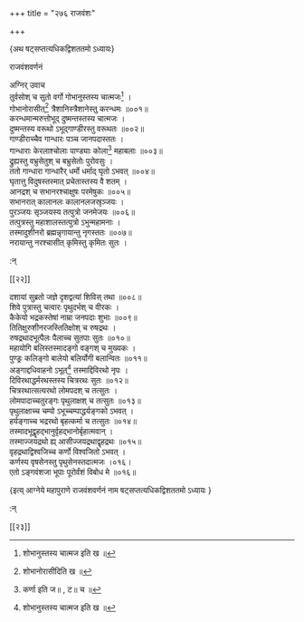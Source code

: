 +++
title = "२७६ राजवंशः"

+++

\{अथ षट्सप्तत्यधिकद्विशततमो ऽध्यायः\}

राजवंशवर्णनं  
    
अग्निर् उवाच  
तुर्वसोश् च सुतो वर्गो गोभानुस्तस्य चात्मजः[^१] ।  
गोभानोरासीत्[^२] त्रैशानिस्त्रैशानेस्तु करन्धमः   ॥००१॥  
करन्धमान्मरुत्तोभूद् दुष्मन्तस्तस्य चात्मजः ।  
दुष्मन्तस्य वरूथो ऽभूद्गाण्डीरस्तु वरूथतः   ॥००२॥  
गाण्डीराच्चैव गान्धारः पञ्च जानपदास्ततः   ।  
गान्धाराः केरलाश्चोलाः पाण्ड्याः कोला[^३] महाबलाः   ॥००३॥  
द्रुह्यस्तु वभ्रुसेतुश् च बभ्रुसेतोः पुरोवसुः ।  
ततो गान्धारा गान्धारैर् धर्मो धर्माद् घृतो ऽभवत्   ॥००४॥  
घृतात्तु विदुषस्तस्मात् प्रचेतास्तस्य वै शतम् ।  
आनद्रश् च सभानरश्चाक्षुषः परमेषुकः   ॥००५॥  
सभानरात् कालानलः कालानलजस्रृञ्जयः ।  
पुरञ्जयः सृञ्जयस्य तत्पुत्रो जनमेजयः ॥००६॥  
तत्पुत्रस्तु महाशालस्तत्पुत्रो ऽभुन्महामनाः ।  
तस्मादुशीनरो ब्रह्मन्नृगायान्तु नृगस्ततः ॥००७॥  
नरायान्तु नरश्चासीत् कृमिस्तु कृमितः सुतः   ।  
    
:न्  
    
[^१]: शोभानुस्तस्य चात्मज इति ख ॥  
    
[^२]: शोभानोरासीदिति ख ॥  
    
[^३]: कर्णा इति ज॥ , ट॥ च ॥  

[[२२]]
    
दशायां सुब्रतो जज्ञे दृशद्वत्यां शिविस् तथा   ॥००८॥  
शिवे पुत्रास्तु चत्वारः पृथुदर्भश् च वीरकः   ।  
कैकेयो भद्रकस्तेषां नाम्रा जनपदाः शुभाः   ॥००९॥  
तितिक्षुरुशीनरजस्तितिक्षोश् च रुषद्रथः ।  
रुषद्रथादभूत्पैलः पैलाच्च सुतपाः सुतः   ॥०१०॥  
महायोगि बलिस्तस्मादङ्गो वङ्गश् च मुख्यकः ।  
पुण्ड्रः कलिङ्गो बालेयो बलिर्योगी बलान्वितः ॥०११॥  
अङ्गाद्दधिवाहनो ऽभूत्[^१] तस्माद्दिविरथो नृपः   ।  
दिविरथाद्धर्मरथस्तस्य चित्ररथः सुतः ॥०१२॥  
चित्ररथात्सत्यरथो लोमपदश् च तत्सुतः ।  
लोमपादाच्चतुरङ्गः पृथुलाक्षश् च तत्सुतः   ॥०१३॥  
पृथुलाक्षाच्च चम्पो ऽभूच्चम्पाद्धर्यङ्गको ऽभवत्   ।  
हर्यङ्गाच्च भद्ररथो बृहत्कर्मा च तत्सुतः ॥०१४॥  
तस्मादभूद्वॄहद्भानुर्वृहद्भानोर्बृहात्मवान्   ।  
तस्माज्जयद्रथो ह्य् आसीज्जयद्रथाद्वृहद्रथः ॥०१५॥  
वृहद्रथाद्विश्वजिच्च कर्णो विश्वजितो ऽभवत् ।  
कर्णस्य वृषसेनस्तु पृथुसेनस्तदात्मजः ।०१६।  
एतो ऽङ्गवंशजा भूपाः पूरोर्वंशं विबोध मे   ॥०१६॥

\{इत्य् आग्नेये महापुराणे राजवंशवर्णनं नाम षट्सप्तत्यधिकद्विशततमो ऽध्यायः  }
    
:न्  
    
[^१]: दधिवामनोभूदिति ख॥ , छ॥ , ञ॥ , च॥  

[[२३]]
    